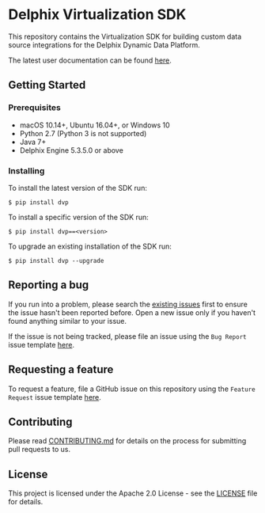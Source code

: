 # Delphix Virtualization SDK

This repository contains the Virtualization SDK for building custom data source integrations for the Delphix Dynamic Data Platform.


The latest user documentation can be found [here](https://developer.delphix.com).

## Getting Started

### Prerequisites

- macOS 10.14+, Ubuntu 16.04+, or Windows 10
- Python 2.7 (Python 3 is not supported)
- Java 7+
- Delphix Engine 5.3.5.0 or above

### Installing

To install the latest version of the SDK run:

```
$ pip install dvp
```

To install a specific version of the SDK run:

```
$ pip install dvp==<version>
```

To upgrade an existing installation of the SDK run:

```
$ pip install dvp --upgrade
```

## Reporting a bug

If you run into a problem, please search the [existing issues](https://github.com/delphix/virtualization-sdk/issues) first to ensure the issue hasn't been reported before. Open a new issue only if you haven't found anything similar to your issue.

If the issue is not being tracked, please file an issue using the `Bug Report` issue template [here](https://github.com/delphix/virtualization-sdk/issues/new/choose).

## Requesting a feature

To request a feature, file a GitHub issue on this repository using the `Feature Request` issue template [here](https://github.com/delphix/virtualization-sdk/issues/new/choose).

## Contributing

Please read [CONTRIBUTING.md](CONTRIBUTING.md) for details on the process for submitting pull requests to us.

## License

This project is licensed under the Apache 2.0 License - see the [LICENSE](LICENSE) file for details.